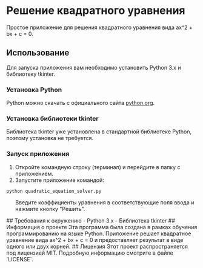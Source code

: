 # Решение квадратного уравнения
Простое приложение для решения квадратного уравнения вида ax^2 + bx + c = 0.
## Использование
Для запуска приложения вам необходимо установить Python 3.x и библиотеку tkinter.
### Установка Python
Python можно скачать с официального сайта <a href="https://www.python.org/downloads/" target="_new">python.org</a>.
### Установка библиотеки tkinter
Библиотека tkinter уже установлена в стандартной библиотеке Python, поэтому установка не требуется.
### Запуск приложения
1. Откройте командную строку (терминал) и перейдите в папку с приложением.  
2. Запустите приложение командой:  

```
python quadratic_equation_solver.py  
```
<ol start="3">Введите коэффициенты уравнения в соответствующие поля ввода и нажмите кнопку "Решить".</li></ol>  
## Требования к окружению  
- Python 3.x  
- Библиотека tkinter  
## Информация о проекте  
Эта программа была создана в рамках обучения программированию на языке Python. Приложение решает квадратное уравнение вида ax^2 + bx + c = 0 и предоставляет результат в виде одного или двух корней.  
## Лицензия  
Этот проект распространяется под лицензией MIT. Подробную информацию смотрите в файле `LICENSE`.  

